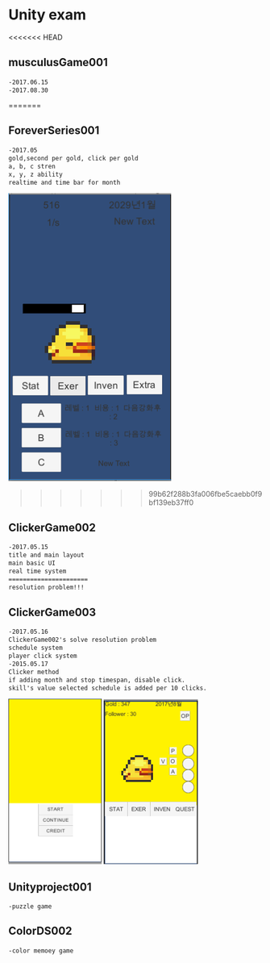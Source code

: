 # Unity exam

<<<<<<< HEAD
## musculusGame001
	-2017.06.15
	-2017.08.30
=======
## ForeverSeries001
	-2017.05
	gold,second per gold, click per gold
	a, b, c stren
	x, y, z ability
	realtime and time bar for month
![main](./image/fsmain.png)
>>>>>>> 99b62f288b3fa006fbe5caebb0f9bf139eb37ff0
	

## ClickerGame002
	-2017.05.15
	title and main layout
	main basic UI
	real time system
	======================
	resolution problem!!!

## ClickerGame003
	-2017.05.16
	ClickerGame002's solve resolution problem
	schedule system
	player click system
	-2015.05.17
	Clicker method
	if adding month and stop timespan, disable click.
	skill's value selected schedule is added per 10 clicks.
![title](./image/title.png)
![main](./image/main.png)

## Unityproject001
	-puzzle game

## ColorDS002
	-color memoey game